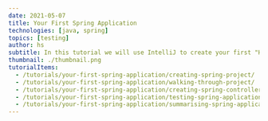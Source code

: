 ```yaml
---
date: 2021-05-07
title: Your First Spring Application
technologies: [java, spring]
topics: [testing]
author: hs
subtitle: In this tutorial we will use IntelliJ to create your first "Hello World" Spring application. We'll also discuss what's in your project and why. 
thumbnail: ./thumbnail.png
tutorialItems:
  - /tutorials/your-first-spring-application/creating-spring-project/
  - /tutorials/your-first-spring-application/walking-through-project/
  - /tutorials/your-first-spring-application/creating-spring-controller/
  - /tutorials/your-first-spring-application/testing-spring-application/
  - /tutorials/your-first-spring-application/summarising-spring-application/
---
```

